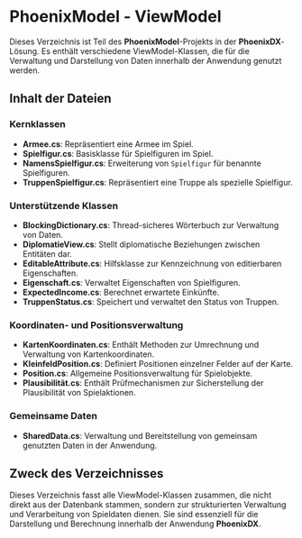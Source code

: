﻿# PhoenixModel - ViewModel

Dieses Verzeichnis ist Teil des **PhoenixModel**-Projekts in der **PhoenixDX**-Lösung. Es enthält verschiedene ViewModel-Klassen, die für die Verwaltung und Darstellung von Daten innerhalb der Anwendung genutzt werden.

## Inhalt der Dateien

### Kernklassen
- **Armee.cs**: Repräsentiert eine Armee im Spiel.
- **Spielfigur.cs**: Basisklasse für Spielfiguren im Spiel.
- **NamensSpielfigur.cs**: Erweiterung von `Spielfigur` für benannte Spielfiguren.
- **TruppenSpielfigur.cs**: Repräsentiert eine Truppe als spezielle Spielfigur.

### Unterstützende Klassen
- **BlockingDictionary.cs**: Thread-sicheres Wörterbuch zur Verwaltung von Daten.
- **DiplomatieView.cs**: Stellt diplomatische Beziehungen zwischen Entitäten dar.
- **EditableAttribute.cs**: Hilfsklasse zur Kennzeichnung von editierbaren Eigenschaften.
- **Eigenschaft.cs**: Verwaltet Eigenschaften von Spielfiguren.
- **ExpectedIncome.cs**: Berechnet erwartete Einkünfte.
- **TruppenStatus.cs**: Speichert und verwaltet den Status von Truppen.

### Koordinaten- und Positionsverwaltung
- **KartenKoordinaten.cs**: Enthält Methoden zur Umrechnung und Verwaltung von Kartenkoordinaten.
- **KleinfeldPosition.cs**: Definiert Positionen einzelner Felder auf der Karte.
- **Position.cs**: Allgemeine Positionsverwaltung für Spielobjekte.
- **Plausibilität.cs**: Enthält Prüfmechanismen zur Sicherstellung der Plausibilität von Spielaktionen.

### Gemeinsame Daten
- **SharedData.cs**: Verwaltung und Bereitstellung von gemeinsam genutzten Daten in der Anwendung.

## Zweck des Verzeichnisses
Dieses Verzeichnis fasst alle ViewModel-Klassen zusammen, die nicht direkt aus der Datenbank stammen, sondern zur strukturierten Verwaltung und Verarbeitung von Spieldaten dienen. Sie sind essenziell für die Darstellung und Berechnung innerhalb der Anwendung **PhoenixDX**.
